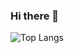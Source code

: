 ### Hi there 👋
![Top Langs](https://github-readme-stats.vercel.app/api/top-langs/?username=legendiguess)
<!--
![legendiguess's github stats](https://github-readme-stats.vercel.app/api?username=legendiguess&show_icons=true)
<br>
**legendiguess/legendiguess** is a ✨ _special_ ✨ repository because its `README.md` (this file) appears on your GitHub profile.
Here are some ideas to get you started:

- 🔭 I’m currently working on ...
- 🌱 I’m currently learning ...
- 👯 I’m looking to collaborate on ...
- 🤔 I’m looking for help with ...
- 💬 Ask me about ...
- 📫 How to reach me: ...
- 😄 Pronouns: ...
- ⚡ Fun fact: ...
-->
